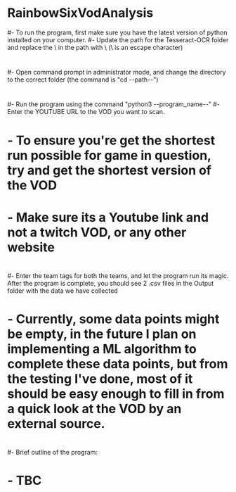 # RainbowSixVodAnalysis
#- To run the program, first make sure you have the latest version of python installed on your computer.
#- Update the path for the Tesseract-OCR folder and replace the \ in the path with \\ (\ is an escape character)
#
#- Open command prompt in administrator mode, and change the directory to the correct folder (the command is "cd --path--")
#
#- Run the program using the command "python3 --program_name--" 
#- Enter the YOUTUBE URL to the VOD you want to scan. 
#	- To ensure you're get the shortest run possible for game in question, try and get the shortest version of the VOD
#	- Make sure its a Youtube link and not a twitch VOD, or any other website
#
#- Enter the team tags for both the teams, and let the program run its magic. After the program is complete, you should see 2 .csv files in the Output folder with the data we have collected
#	- Currently, some data points might be empty, in the future I plan on implementing a ML algorithm to complete these data points, but from the testing I've done, most of it should be easy enough to fill in from a quick look at the VOD by an external source.
#
#- Brief outline of the program:
#	- 				**TBC**
